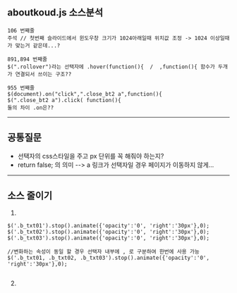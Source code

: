 ## aboutkoud.js 소스분석

```
106 번째줄
주석 // 첫번째 슬라이드에서 윈도우창 크기가 1024아래일때 위치값 조정 -> 1024 이상일때가 맞는거 같은데...?
```
```
891,894 번째줄  
$(".rollover")라는 선택자에 .hover(function(){  /  ,function(){ 함수가 두개가 연결되서 쓰이는 구조??
```
```
955 번째줄 
$(document).on("click",".close_bt2 a",function(){
$(".close_bt2 a").click( function(){
둘의 차이 .on은??
```

***

## 공통질문

* 선택자의 css스타일을 주고 px 단위를 꼭 해줘야 하는지?
* return false; 의 의미 --> a 링크가 선택자일 경우 페이지가 이동하지 않게...

***

## 소스 줄이기

1. 
```
$('.b_txt01').stop().animate({'opacity':'0', 'right':'30px'},0);
$('.b_txt02').stop().animate({'opacity':'0', 'right':'30px'},0);
$('.b_txt03').stop().animate({'opacity':'0', 'right':'30px'},0);

//변화하는 속성이 동일 할 경우 선택자 내부에 , 로 구분하여 한번에 사용 가능
$('.b_txt01, .b_txt02, .b_txt03').stop().animate({'opacity':'0', 'right':'30px'},0);
 
```
2. 
